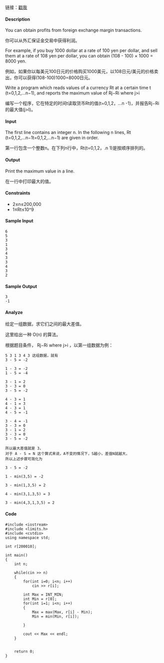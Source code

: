 链接：[戳我](http://judge.u-aizu.ac.jp/onlinejudge/description.jsp?id=ALDS1_1_D) 

#### Description

You can obtain profits from foreign exchange margin transactions.

你可以从外汇保证金交易中获得利润。

For example, if you buy 1000 dollar at a rate of 100 yen per dollar, and sell them at a rate of 108 yen per dollar, you can obtain (108 - 100) × 1000 = 8000 yen.

例如，如果你以每美元100日元的价格购买1000美元，以108日元/美元的价格卖出，你可以获得(108-100)1000=8000日元。

Write a program which reads values of a currency Rt at a certain time t (t=0,1,2,...n−1), and reports the maximum value of Rj−Ri where j>i 

编写一个程序，它在特定的时间t读取货币Rt的值(t=0,1,2，…n -1)，并报告Rj−Ri的最大值(j>I)。

#### Input

The first line contains an integer n. In the following n lines, Rt (t=0,1,2,...n−1t=0,1,2,...n−1) are given in order.

第一行包含一个整数n。在下列n行中，Rt(t=0,1,2，.n 1)是按顺序排列的。

#### Output

Print the maximum value in a line.

在一行中打印最大的值。

#### Constraints

- 2≤n≤200,000
- 1≤Rt≤10^9

#### Sample Input 

```
6
5
3
1
3
4
3
3
4
3
2
```

#### Sample Output 

```
3
-1
```

#### Analyze

给定一组数据，求它们之间的最大差值。

这里给出一种 O(n) 的算法。

根据题目条件， Rj−Ri where j>i ，以第一组数据为例：

```
5 3 1 3 4 3 这组数据，就有
3 - 5 = -2

1 - 3 = -2
1 - 5 = -4

3 - 1 = 2
3 - 3 = 0
3 - 5 = -2

4 - 3 = 1
4 - 1 = 3
4 - 3 = 1
4 - 5 = -1

3 - 4 = -1
3 - 3 = 0
3 - 1 = 2
3 - 3 = 0
3 - 5 = -2

所以最大差值就是 3， 
对于 A - S = N 这个算式来说，A不变的情况下，S越小，差值N就越大，
所以上述步骤可简化为

3 - 5 = -2

1 - min(3,5) = -2

3 - min(1,3,5) = 2

4 - min(3,1,3,5) = 3

3 - min(4,3,1,3,5) = 2

```

#### Code

```
#include <iostream>
#include <limits.h>
#include <cstdio>
using namespace std;

int r[200010];

int main()
{
    int n;

    while(cin >> n)
    {
        for(int i=0; i<n; i++)
            cin >> r[i];

        int Max = INT_MIN;
        int Min = r[0];
        for(int i=1; i<n; i++)
        {
            Max = max(Max, r[i] - Min);
            Min = min(Min, r[i]);

        }

        cout << Max << endl;
    }


    return 0;
}
```

